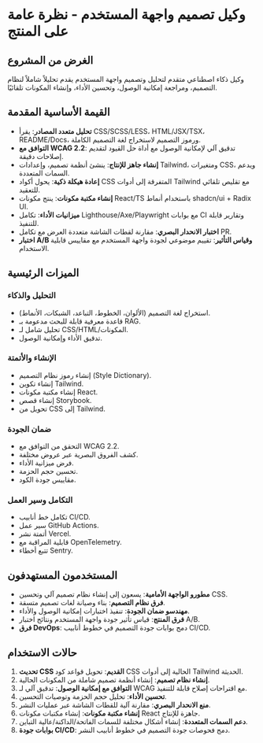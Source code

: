 # وكيل تصميم واجهة المستخدم - نظرة عامة على المنتج

## الغرض من المشروع
وكيل ذكاء اصطناعي متقدم لتحليل وتصميم واجهة المستخدم يقدم تحليلاً شاملاً لنظام التصميم، ومراجعة إمكانية الوصول، وتحسين الأداء، وإنشاء المكونات تلقائيًا.

## القيمة الأساسية المقدمة
- **تحليل متعدد المصادر**: يقرأ CSS/SCSS/LESS، HTML/JSX/TSX، README/Docs، ورموز التصميم لاستخراج لغة التصميم الكاملة.
- **التوافق مع WCAG 2.2**: تدقيق آلي لإمكانية الوصول مع أداة حل القيود لتقديم إصلاحات دقيقة.
- **إنشاء جاهز للإنتاج**: ينشئ أنظمة تصميم، وإعدادات Tailwind، ومتغيرات CSS، ويدعم السمات المتعددة.
- **إعادة هيكلة ذكية**: يحول أكواد CSS المتفرقة إلى أدوات Tailwind مع تقليص تلقائي للتعقيد.
- **إنشاء مكتبة مكونات**: ينتج مكونات React/TS باستخدام أنماط shadcn/ui + Radix UI.
- **ميزانيات الأداء**: تكامل Lighthouse/Axe/Playwright مع بوابات CI وتقارير قابلة للتنفيذ.
- **اختبار الانحدار البصري**: مقارنة لقطات الشاشة متعددة العرض مع تكامل PR.
- **اختبار A/B وقياس التأثير**: تقييم موضوعي لجودة واجهة المستخدم مع مقاييس قابلية الاستخدام.

## الميزات الرئيسية

### التحليل والذكاء
- استخراج لغة التصميم (الألوان، الخطوط، التباعد، الشبكات، الأنماط).
- قاعدة معرفية قابلة للبحث مدعومة بـ RAG.
- تحليل شامل لـ CSS/HTML/المكونات.
- تدقيق الأداء وإمكانية الوصول.

### الإنشاء والأتمتة
- إنشاء رموز نظام التصميم (Style Dictionary).
- إنشاء تكوين Tailwind.
- إنشاء مكتبة مكونات React.
- إنشاء قصص Storybook.
- تحويل من CSS إلى Tailwind.

### ضمان الجودة
- التحقق من التوافق مع WCAG 2.2.
- كشف الفروق البصرية عبر عروض مختلفة.
- فرض ميزانية الأداء.
- تحسين حجم الحزمة.
- مقاييس جودة الكود.

### التكامل وسير العمل
- تكامل خط أنابيب CI/CD.
- سير عمل GitHub Actions.
- أتمتة نشر Vercel.
- قابلية المراقبة مع OpenTelemetry.
- تتبع أخطاء Sentry.

## المستخدمون المستهدفون
- **مطورو الواجهة الأمامية**: يسعون إلى إنشاء نظام تصميم آلي وتحسين CSS.
- **فرق نظام التصميم**: بناء وصيانة لغات تصميم متسقة.
- **مهندسو ضمان الجودة**: تنفيذ اختبارات إمكانية الوصول والأداء.
- **فرق المنتج**: قياس تأثير جودة واجهة المستخدم ونتائج اختبار A/B.
- **فرق DevOps**: دمج بوابات جودة التصميم في خطوط أنابيب CI/CD.

## حالات الاستخدام
1. **تحديث CSS القديم**: تحويل قواعد كود CSS الحالية إلى أدوات Tailwind الحديثة.
2. **إنشاء نظام تصميم**: إنشاء أنظمة تصميم شاملة من المكونات الحالية.
3. **التوافق مع إمكانية الوصول**: تدقيق آلي لـ WCAG مع اقتراحات إصلاح قابلة للتنفيذ.
4. **تحسين الأداء**: تحليل حجم الحزمة وتوصيات التحسين.
5. **منع الانحدار البصري**: مقارنة آلية للقطات الشاشة عبر عمليات النشر.
6. **إنشاء مكتبة مكونات**: إنشاء مكتبات مكونات React جاهزة للإنتاج.
7. **دعم السمات المتعددة**: إنشاء أشكال مختلفة للسمات الفاتحة/الداكنة/عالية التباين.
8. **بوابات جودة CI/CD**: دمج فحوصات جودة التصميم في خطوط أنابيب النشر.
